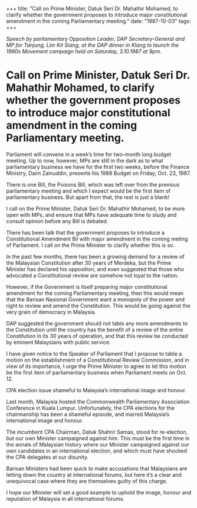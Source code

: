 +++ 
title: "Call on Prime Minister, Datuk Seri Dr. Mahathir Mohamed, to clarify whether the government proposes to introduce major constitutional amendment in the coming Parliamentary meeting."
date: "1987-10-03"
tags:
+++

_Speech by parliamentary Opposition Leader, DAP Secretary-General and MP for Tanjung, Lim Kit Siang, at the DAP dinner in Klang to launch the 1990s Movement campaign held on Saturday, 3.10.1987 at 9pm._

# Call on Prime Minister, Datuk Seri Dr. Mahathir Mohamed, to clarify whether the government proposes to introduce major constitutional amendment in the coming Parliamentary meeting.

Parliament will convene in a week’s time for two-month long budget meeting. Up to now, however, MPs are still in the dark as to what parliamentary business we have for the first two weeks, before the Finance Ministry, Daim Zainuddin, presents his 1988 Budget on Friday, Oct. 23, 1987.</u>

There is one Bill, the Poisons Bill, which was left over from the previous parliamentary meeting and which I expect would be the first item of parliamentary business. But apart from that, the rest is just a blank!

I call on the Prime Minister, Datuk Seri Dr. Mahathir Mohamed, to be more open with MPs, and ensure that MPs have adequate time to study and consult opinion before any Bill is debated.

There has been talk that the government proposes to introduce a Constitutional Amendment Bil with major amendment in the coming meting of Parliament. I call on the Prime Minister to clarify whether this is so.

In the past few months, there has been a growing demand for a review of the Malaysian Constitution after 30 years of Merdeka, but the Prime Minister has declared his opposition, and even suggested that those who advocated a Constitutional review are somehow not loyal to the nation.

However, if the Government is itself preparing major constitutional amendment for the coming Parliamentary meeting, then this would mean that the Barisan Nasional Government want a monopoly of the power and right to review and amend the Constitution. This would be going against the very grain of democracy in Malaysia.

DAP suggested the government should not table any more amendments to the Constitution until the country has the benefit of a review of the entire Constitution in its 30 years of operation, and that this review be conducted by eminent Malaysians with public service.

I have given notice to the Speaker of Parliament that I propose to table a motion on the establishment of a Constitutional Review Commission, and in view of its importance, I urge the Prime Minister to agree to let this motion be the first item of parliamentary business when Parliament meets on Oct. 12.

CPA election issue shameful to Malaysia’s international image and honour.

Last month, Malaysia hosted the Commonwealth Parliamentary Association Conference in Kuala Lumpur. Unfortunately, the CPA elections for the chairmanship has been a shameful episode, and marred Malaysia’s international image and honour.

The incumbent CPA Chairman, Datuk Shahrir Samas, stood for re-election, but our own Minister campaigned against him. This must be the first time in the annals of Malaysian history where our Minister campaigned against our own candidates in an international election, and which must have shocked the CPA delegates at our disunity.

Barisan Ministers had been quick to make accusations that Malaysians are letting down the country at international forums, but here it’s a clear and unequivocal case where they are themselves guilty of this charge. 

I hope our Minister will set a good example to uphold the image, honour and reputation of Malaysia in all international forums.
 
